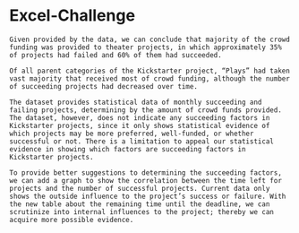 # Excel-Challenge

  	Given provided by the data, we can conclude that majority of the crowd funding was provided to theater projects, in which approximately 35% of projects had failed and 60% of them had succeeded.
  
  	Of all parent categories of the Kickstarter project, “Plays” had taken vast majority that received most of crowd funding, although the number of succeeding projects had decreased over time.
  
	The dataset provides statistical data of monthly succeeding and failing projects, determining by the amount of crowd funds provided. The dataset, however, does not indicate any succeeding factors in Kickstarter projects, since it only shows statistical evidence of which projects may be more preferred, well-funded, or whether successful or not. There is a limitation to appeal our statistical evidence in showing which factors are succeeding factors in Kickstarter projects.
	
	To provide better suggestions to determining the succeeding factors, we can add a graph to show the correlation between the time left for projects and the number of successful projects. Current data only shows the outside influence to the project’s success or failure. With the new table about the remaining time until the deadline, we can scrutinize into internal influences to the project; thereby we can acquire more possible evidence.
